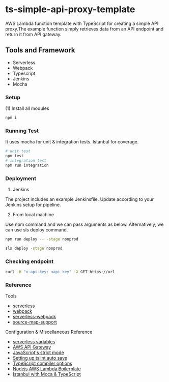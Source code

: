 # ts-simple-api-proxy-template

AWS Lambda function template with TypeScript for creating a simple API proxy.The example function simply retrieves data from an API endpoint and return it from API gateway.

## Tools and Framework

- Serverless
- Webpack
- Typescript
- Jenkins
- Mocha

### Setup

(1) Install all modules
```bash
npm i
```

### Running Test

It uses mocha for unit & integration tests. Istanbul for coverage.

```bash
# unit test
npm test
# integration test
npm run integration
```

### Deployment

1. Jenkins

The project includes an example Jenkinsfile. Update according to your Jenkins setup for pipeline.

2. From local machine

Use npm command and we can pass arguments as below. Alternatively, we can use sls deploy command.

```bash
npm run deploy -- -stage nonprod

sls deploy -stage nonprod
```

### Checking endpoint

```bash
curl -H "x-api-key: <api key" -X GET https://url
```

### Reference

Tools

- [serverless](https://serverless.com/)
- [webpack](https://webpack.js.org/)
- [serverless-webpack](https://github.com/serverless-heaven/serverless-webpack)
- [source-map-support](https://www.npmjs.com/package/source-map-support)

Configuration & Miscellaneous Reference

- [serverless variables](https://serverless.com/framework/docs/providers/aws/guide/variables/)
- [AWS API Gateway](https://docs.aws.amazon.com/apigateway/latest/developerguide/apigateway-rest-api.html)
- [JavaScript's strict mode](https://developer.mozilla.org/en-US/docs/Web/JavaScript/Reference/Strict_mode)
- [Setting up tslint auto save](https://www.mydatahack.com/how-to-auto-fix-lint-on-save-with-vs-code-tslint-extension/)
- [TypeScript compiler options](http://www.typescriptlang.org/docs/handbook/compiler-options.html)
- [Nodejs AWS Lambda Boilerplate](https://github.com/mydatahack/nodejs-lambda-serverless-boilerplate)
- [Istanbul with Moca & TypeScript](https://istanbul.js.org/docs/tutorials/typescript/)